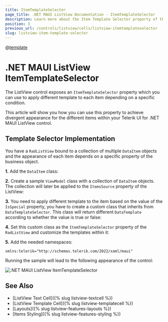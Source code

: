 ```yaml
---
title: ItemTemplateSelector
page_title: .NET MAUI ListView Documentation - ItemTemplateSelector
description: Learn more about the Item Template Selector property of the Telerik UI for .NET MAUI ListView control.
position: 3
previous_url: /controls/listview/cells/listview-itemtemplateselector
slug: listview-item-template-selector
---
```


@[template](/_contentTemplates/common/listview-obsolete.md#listview-obsolete)

# .NET MAUI ListView ItemTemplateSelector

The ListView control exposes an `ItemTemplateSelector` property which you can use to apply different template to each item depending on a specific condition.  

This article will show you how you can use this property to achieve divergent appearance for the different items within your Telerik UI for .NET MAUI ListView control.

## Template Selector Implementation

You have a `RadListView` bound to a collection of multiple `DataItem` objects and the appearance of each item depends on a specific property of the business object. 

**1.** Add the `DataItem` class:

<snippet id='listview-itemtemplateselector-dataitem' />

**2.** Create a sample `ViewModel` class with a collection of `DataItem` objects. The collection will later be applied to the `ItemsSource` property of the ListView:

<snippet id='listview-itemtemplateselector-sourcecollection' />

**3.** You need to apply different template to the item based on the value of the `IsSpecial` property, you have to create a custom class that inherits from `DataTemplateSelector`. This class will return different `DataTemplate` according to whether the value is true or false:

<snippet id='listview-itemtemplateselector-customitemtemplateselector' />

**4.** Set this custom class as the `ItemTemplateSelector` property of the `RadListView` and customize the templates within it:

<snippet id='listview-itemtemplateselector-setting-itemtemplateselector' />

**5.** Add the needed namespaces:

```XAML
xmlns:telerik="http://schemas.telerik.com/2022/xaml/maui"        
```

Running the sample will lead to the following appearance of the control:

![.NET MAUI ListView ItemTemplateSelector](../images/listview-itemtemplateselector.png)

## See Also

- [ListView Text Cell]({% slug listview-textcell %})
- [ListView Template Cell]({% slug listview-templatecell %})
- [Layouts]({% slug listview-features-layouts %})
- [Items Styling]({% slug listview-features-styling %})
